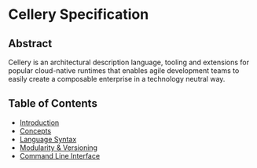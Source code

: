 # Cellery Specification

## Abstract

Cellery is an architectural description language, tooling and extensions for popular cloud-native runtimes that enables
agile development teams to easily create a composable enterprise in a technology neutral way. 

## Table of Contents

- [Introduction](introduction.md)
- [Concepts](concepts.md)
- [Language Syntax](language.md)
- [Modularity & Versioning](modularity.md)
- [Command Line Interface](cli.md)
